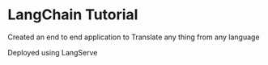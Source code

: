 # LangChain Tutorial

Created an end to end application to Translate any thing from any language

Deployed using LangServe

